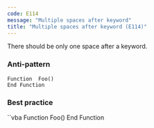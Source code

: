 ```yaml
---
code: E114
message: "Multiple spaces after keyword"
title: "Multiple spaces after keyword (E114)"
---
```


There should be only one space after a keyword.

### Anti-pattern

```vba
Function  Foo()
End Function
```

### Best practice

``vba
Function Foo()
End Function
```
